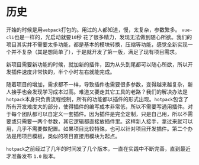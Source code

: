 # 历史
开始的时候是用`webpack`打包的。用过的人都知道，慢，太复杂，参数繁多。 `vue-cli`也是一样的，光启动就要`10`秒 花了很多精力，发现无法做到随心所欲。我们的项目其实并不需要太多功能，都是基本的模块转换，压缩等功能，感觉全新实现一个并不复杂（其是想简单了），于是就开发了第一版，满足了现有项目需求。

新项目需要新功能的时候，就加新的插件，因为从头到尾都可以随心所欲，所以开发插件速度非常快的，半个小时左右就能完成。

随着项目的增加，需求都不一样，导致插件也需要很多参数，变得越来越复杂，新人接手也会发现学习成本过高。难道又要走其它工具的老路？我们的解决办法是`hotpack`本身只负责流程控制，所有的功能都以插件的形式出现。`hotpack`包含了所有开发难度大的部分，使得插件的编写成本非常低，所以不需要写通用插件。对于每个团队都可以自定义一套插件。因为插件是完全定制，只是自己用，所以不需要或只需要一两个参数，其它逻辑都直接放插件里。这样新人接手，拿过来就可以用，几乎不需要做配置。如果项目比较特殊，也可以针对项目开发插件。第二个办法是用项目模板，类似的项目直接用模块为起点。

`hotpack`之前经过了几年的时间发了几个版本，一直在实践中不断完善，直到最近才准备发布 `1.0` 版本。